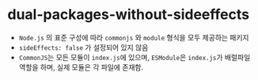 # dual-packages-without-sideeffects

- `Node.js` 의 표준 구성에 따라 `commonjs` 와 `module` 형식을 모두 제공하는 패키지
- `sideEffects: false` 가 설정되어 있지 않음
- `CommonJS`는 모든 모듈이 `index.js`에 있으며, `ESModule`은 `index.js`가 배럴파일 역할을 하며, 실제 모듈은 각 파일에 존재함.
